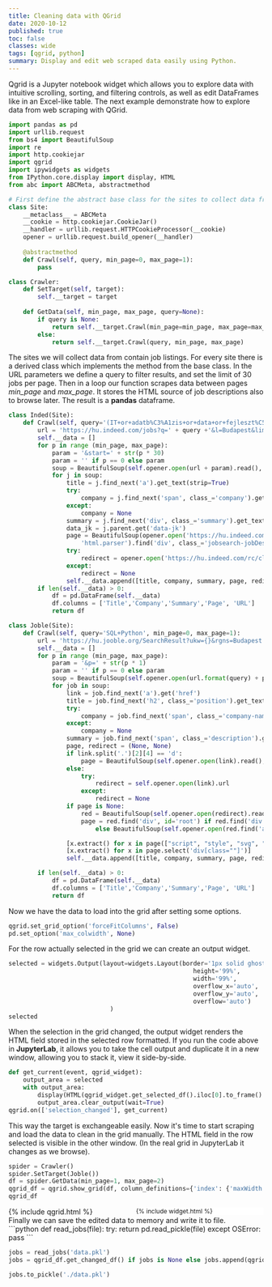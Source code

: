 ```yaml
---
title: Cleaning data with QGrid
date: 2020-10-12
published: true
toc: false
classes: wide
tags: [qgrid, python]
summary: Display and edit web scraped data easily using Python.
---
```



<!-- QGrid embedding -->

Qgrid is a Jupyter notebook widget which allows you to explore data with intuitive scrolling, sorting, and filtering controls, as well as edit DataFrames like in an Excel-like table.
The next example demonstrate how to explore data from web scraping with QGrid.
```python
import pandas as pd
import urllib.request
from bs4 import BeautifulSoup
import re
import http.cookiejar
import qgrid
import ipywidgets as widgets
from IPython.core.display import display, HTML
from abc import ABCMeta, abstractmethod
```

```python
# First define the abstract base class for the sites to collect data from
class Site:
    __metaclass__ = ABCMeta
    __cookie = http.cookiejar.CookieJar()
    __handler = urllib.request.HTTPCookieProcessor(__cookie)
    opener = urllib.request.build_opener(__handler)
    
    @abstractmethod
    def Crawl(self, query, min_page=0, max_page=1):
        pass

class Crawler:
    def SetTarget(self, target):
        self.__target = target
        
    def GetData(self, min_page, max_page, query=None):
        if query is None:
            return self.__target.Crawl(min_page=min_page, max_page=max_page)
        else:
            return self.__target.Crawl(query, min_page, max_page)
```


The sites we will collect data from contain job listings. For every site there is a derived class which implements the method from the base class. In the URL parameters we define a query to filter results, and set the limit of 30 jobs per page.
Then in a loop our function scrapes data between pages *min_page* and *max_page*. It stores the HTML source of job descriptions also to browse later. The result is a **pandas** dataframe.
```python
class Inded(Site):
    def Crawl(self, query='(IT+or+adatb%C3%A1zis+or+data+or+fejleszt%C5%91+or+SQL+or+Python+or+developer+or+web)', min_page=0, max_page=1):
        url = 'https://hu.indeed.com/jobs?q=' + query +'&l=Budapest&limit=30&sr=directhire'
        self.__data = []
        for p in range (min_page, max_page):
            param = '&start=' + str(p * 30)
            param = '' if p == 0 else param
            soup = BeautifulSoup(self.opener.open(url + param).read(), 'html.parser').find_all('h2', class_='title')
            for j in soup:
                title = j.find_next('a').get_text(strip=True)
                try:
                    company = j.find_next('span', class_='company').get_text(strip=True)
                except:
                    company = None
                summary = j.find_next('div', class_='summary').get_text(strip=True)
                data_jk = j.parent.get('data-jk')
                page = BeautifulSoup(opener.open('https://hu.indeed.com/viewjob?jk=' + data_jk).read(),
                    'html.parser').find('div', class_='jobsearch-jobDescriptionText')
                try:
                    redirect = opener.open('https://hu.indeed.com/rc/clk?jk=' + data_jk).url
                except:
                    redirect = None
                self.__data.append([title, company, summary, page, redirect])
        if len(self.__data) > 0:
            df = pd.DataFrame(self.__data)
            df.columns = ['Title','Company','Summary','Page', 'URL']
            return df
```

```python
class Joble(Site):
    def Crawl(self, query='SQL+Python', min_page=0, max_page=1):
        url = 'https://hu.jooble.org/SearchResult?ukw={}&rgns=Budapest'
        self.__data = []
        for p in range (min_page, max_page):
            param = '&p=' + str(p * 1)
            param = '' if p == 0 else param
            soup = BeautifulSoup(self.opener.open(url.format(query) + param).read(), 'html.parser').find_all('div', class_='top-wr')
            for job in soup:
                link = job.find_next('a').get('href')
                title = job.find_next('h2', class_='position').get_text()
                try:
                    company = job.find_next('span', class_='company-name').get_text(strip=True)
                except:
                    company = None
                summary = job.find_next('span', class_='description').get_text(strip=True)
                page, redirect = (None, None)
                if link.split('.')[2][4] == 'd':
                    page = BeautifulSoup(self.opener.open(link).read(), 'html.parser').find('div', id='root')
                else:
                    try:
                        redirect = self.opener.open(link).url
                    except:
                        redirect = None
                if page is None:
                    red = BeautifulSoup(self.opener.open(redirect).read(), 'html.parser')
                    page = red.find('div', id='root') if red.find('div', id='root') is not None \
                        else BeautifulSoup(self.opener.open(red.find('a', id='aGo').get('href')).read(), 'html.parser')

                [x.extract() for x in page(["script", "style", "svg", "ins", "use", "button", "meta", "link"])]
                [x.extract() for x in page.select('div[class=""]')]
                self.__data.append([title, company, summary, page, redirect])

        if len(self.__data) > 0:
            df = pd.DataFrame(self.__data)
            df.columns = ['Title','Company','Summary','Page', 'URL']
            return df
```
Now we have the data to load into the grid after setting some options.

```python
qgrid.set_grid_option('forceFitColumns', False)
pd.set_option('max_colwidth', None)
```
For the row actually selected in the grid we can create an output widget. 


```python
selected = widgets.Output(layout=widgets.Layout(border='1px solid ghostwhite', 
                                                   height='99%', 
                                                   width='99%', 
                                                   overflow_x='auto', 
                                                   overflow_y='auto', 
                                                   overflow='auto')
                            )
selected
```
When the selection in the grid changed, the output widget renders the HTML field stored in the selected row formatted. If you run the code above in **JupyterLab**, it allows you to take the cell output and duplicate it in a new window, allowing you to stack it, view it side-by-side.

```python
def get_current(event, qgrid_widget):
    output_area = selected
    with output_area:
        display(HTML(qgrid_widget.get_selected_df().iloc[0].to_frame().T.to_html(columns=['Page'], notebook=True, index=False, header=False, escape=False, formatters={'Page': lambda x: x.prettify(formatter='html')})))
        output_area.clear_output(wait=True)
qgrid.on(['selection_changed'], get_current)
```
 This way the target is exchangeable easily. Now it's time to start scraping and load the data to clean in the grid manually.
 The HTML field in the row selected is visible in the other window. (In the real grid in JupyterLab it changes as we browse).
```python
spider = Crawler()
spider.SetTarget(Joble())
df = spider.GetData(min_page=1, max_page=2)
qgrid_df = qgrid.show_grid(df, column_definitions={'index': {'maxWidth': 0, 'minWidth':0, 'width':0}, 'Page': {'maxWidth':0, 'minWidth':0, 'width':0}}, show_toolbar=True)
qgrid_df
```

<div class="row">
<div style="float: right; width: 50%; display: flex; flex-direction: column; align-items: stretch; font-size:12px; background-color: white">
{% include widget.html %}
</div>
<div style="float: left; width: 50%;">
{% include qgrid.html %}
</div>
</div>

***
<div style="clear: both;">
Finally we can save the edited data to memory and write it to file.
</div>
```python
def read_jobs(file):
    try:
        return pd.read_pickle(file)
    except OSError:
        pass
```


```python
jobs = read_jobs('data.pkl')
jobs = qgrid_df.get_changed_df() if jobs is None else jobs.append(qgrid_df.get_changed_df())
```


```python
jobs.to_pickle('./data.pkl')
```
